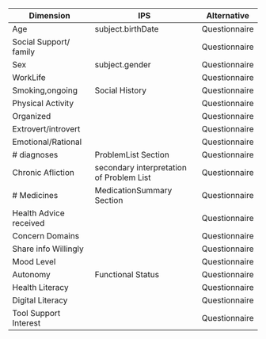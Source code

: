 | Dimension              | IPS                                      | Alternative   |
|------------------------|------------------------------------------|---------------|
| Age                     |subject.birthDate                         | Questionnaire |
| Social Support/ family |                                          | Questionnaire |
| Sex                    | subject.gender                           | Questionnaire |
| WorkLife               |                                          | Questionnaire |
| Smoking,ongoing        | Social History                           | Questionnaire |
| Physical Activity      |                                          | Questionnaire |
| Organized              |                                          | Questionnaire |
| Extrovert/introvert    |                                          | Questionnaire |
| Emotional/Rational     |                                          | Questionnaire |
| # diagnoses            | ProblemList Section                      | Questionnaire |
| Chronic Afliction      | secondary interpretation of Problem List | Questionnaire |
| # Medicines            | MedicationSummary Section                | Questionnaire |
| Health Advice received |                                          | Questionnaire |
| Concern Domains        |                                          | Questionnaire |
| Share info Willingly   |                                          | Questionnaire |
| Mood Level             |                                          | Questionnaire |
| Autonomy               | Functional Status                        | Questionnaire |
| Health Literacy        |                                          | Questionnaire |
| Digital Literacy       |                                          | Questionnaire |
| Tool Support Interest  |                                          | Questionnaire |

